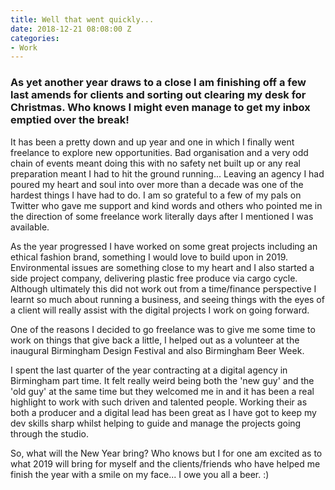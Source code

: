 ```yaml
---
title: Well that went quickly...
date: 2018-12-21 08:08:00 Z
categories:
- Work
---
```


### As yet another year draws to a close I am finishing off a few last amends for clients and sorting out clearing my desk for Christmas. Who knows I might even manage to get my inbox emptied over the break!

It has been a pretty down and up year and one in which I finally went freelance to explore new opportunities. Bad organisation and a very odd chain of events meant doing this with no safety net built up or any real preparation meant I had to hit the ground running... Leaving an agency I had poured my heart and soul into over more than a decade was one of the hardest things I have had to do. I am so grateful to a few of my pals on Twitter who gave me support and kind words and others who pointed me in the direction of some freelance work literally days after I mentioned I was available.

As the year progressed I have worked on some great projects including an ethical fashion brand, something I would love to build upon in 2019. Environmental issues are something close to my heart and I also started a side project company, delivering plastic free produce via cargo cycle. Although ultimately this did not work out from a time/finance perspective I learnt so much about running a business, and seeing things with the eyes of a client will really assist with the digital projects I work on going forward.

One of the reasons I decided to go freelance was to give me some time to work on things that give back a little, I helped out as a volunteer at the inaugural Birmingham Design Festival and also Birmingham Beer Week. 

I spent the last quarter of the year contracting at a digital agency in Birmingham part time. It felt really weird being both the 'new guy' and the 'old guy' at the same time but they welcomed me in and it has been a real highlight to work with such driven and talented people. Working their as both a producer and a digital lead has been great as I have got to keep my dev skills sharp whilst helping to guide and manage the projects going through the studio.

So, what will the New Year bring? Who knows but I for one am excited as to what 2019 will bring for myself and the clients/friends who have helped me finish the year with a smile on my face... I owe you all a beer. :) 


 